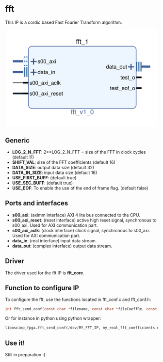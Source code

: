 # fft

This IP is a cordic based Fast Fourier Transform algorithm.

<p align="center">
<img src='figures/fft.png' width='500'>
</p>

## Generic

* **LOG_2_N_FFT**: 2**LOG_2_N_FFT = size of the FFT in clock cycles (default 11)
* **SHIFT_VAL**: size of the FFT coefficients (default 16)
* **DATA_SIZE**: output data size (default 32)
* **DATA_IN_SIZE**: input data size (default 16)
* **USE_FIRST_BUFF**: (default true)
* **USE_SEC_BUFF**: (default true)
* **USE_EOF**: To enable the use of the end of frame flag. (default false)

## Ports and interfaces

* **s00_axi**: (aximm interface) AXI 4 lite bus connected to the CPU.
* **s00_axi_reset**: (reset interface) active high reset signal, synchronous to s00_axi. Used for AXI communication part.
* **s00_axi_aclk**: (clock interface) clock signal, synchronous to s00_axi. Used for AXI communication part.
* **data_in**: (real interface) input data stream.
* **data_out**: (complex interface) output data stream.

## Driver

The driver used for the fft IP is **fft_core**.

## Function to configure IP

To configure the fft, use the functions located in fft_conf.c and fft_conf.h:
```c
int fft_send_conf(const char *filename, const char *fileCoeffRe, const char *fileCoeffIm, const int coeffSize);
```

Or for instance in python using python wrapper:
```python
liboscimp_fpga.fft_send_conf(/dev/MY_FFT_IP, my_real_fft_coefficients.dat, my_imaginary_fft_coefficients.dat, 2**LOG_2_N_FFT)
```

## Use it!

Still in preparation :).

